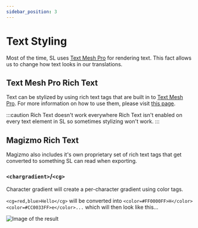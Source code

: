 ```yaml
---
sidebar_position: 3
---
```


# Text Styling

Most of the time, SL uses [Text Mesh Pro](https://docs.unity3d.com/Packages/com.unity.textmeshpro@3.2/manual/index.html) for rendering text. This fact allows us to change how text looks in our translations.

## Text Mesh Pro Rich Text

Text can be stylized by using rich text tags that are built in to [Text Mesh Pro](https://docs.unity3d.com/Packages/com.unity.textmeshpro@3.2/manual/index.html). For more information on how to use them, please visit [this page](https://docs.unity3d.com/Packages/com.unity.textmeshpro@3.2/manual/RichText.html).

:::caution Rich Text doesn't work everywhere
Rich Text isn't enabled on every text element in SL so sometimes stylizing won't work.
:::

## Magizmo Rich Text

Magizmo also includes it's own proprietary set of rich text tags that get converted to something SL can read when exporting.

### ```<chargradient>```/```<cg>```

Character gradient will create a per-character gradient using color tags.

```<cg=red,blue>Hello</cg>``` will be converted into `<color=#FF0000FF>H</color><color=#CC0033FF>e</color>...` which will then look like this...

![Image of the result](/img/rt-cg.png)